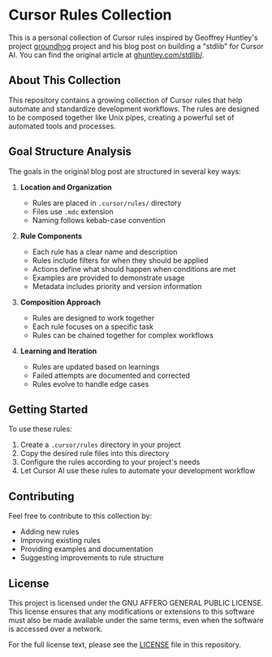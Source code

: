 # Cursor Rules Collection

This is a personal collection of Cursor rules inspired by Geoffrey Huntley's project [groundhog](https://github.com/ghuntley/groundhog/) project and his blog post on building a "stdlib" for Cursor AI. You can find the original article at [ghuntley.com/stdlib/](https://ghuntley.com/stdlib/).

## About This Collection

This repository contains a growing collection of Cursor rules that help automate and standardize development workflows. The rules are designed to be composed together like Unix pipes, creating a powerful set of automated tools and processes.

## Goal Structure Analysis

The goals in the original blog post are structured in several key ways:

1. **Location and Organization**
   - Rules are placed in `.cursor/rules/` directory
   - Files use `.mdc` extension
   - Naming follows kebab-case convention

2. **Rule Components**
   - Each rule has a clear name and description
   - Rules include filters for when they should be applied
   - Actions define what should happen when conditions are met
   - Examples are provided to demonstrate usage
   - Metadata includes priority and version information

3. **Composition Approach**
   - Rules are designed to work together
   - Each rule focuses on a specific task
   - Rules can be chained together for complex workflows

4. **Learning and Iteration**
   - Rules are updated based on learnings
   - Failed attempts are documented and corrected
   - Rules evolve to handle edge cases

## Getting Started

To use these rules:

1. Create a `.cursor/rules` directory in your project
2. Copy the desired rule files into this directory
3. Configure the rules according to your project's needs
4. Let Cursor AI use these rules to automate your development workflow

## Contributing

Feel free to contribute to this collection by:
- Adding new rules
- Improving existing rules
- Providing examples and documentation
- Suggesting improvements to rule structure

## License

This project is licensed under the GNU AFFERO GENERAL PUBLIC LICENSE. This license ensures that any modifications or extensions to this software must also be made available under the same terms, even when the software is accessed over a network.

For the full license text, please see the [LICENSE](LICENSE) file in this repository.


